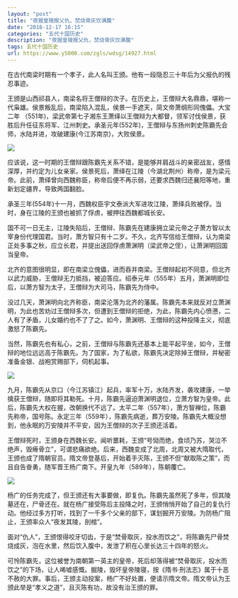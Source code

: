 ```yaml
---
layout: "post"
title: "夜掘皇陵报父仇，焚烧骨灰饮满腹"
date: "2018-12-17 16:15"
categories: "五代十国历史"
description: "夜掘皇陵报父仇，焚烧骨灰饮满腹"
tags: 五代十国历史
url: https://www.y5000.com/zgls/wdsg/14927.html
---
```






在古代南梁时期有一个孝子，此人名叫王颁。他有一段隐忍三十年后为父报仇的残忍事迹。

王颁是山西祁县人，南梁名将王僧辩的次子。在历史上，王僧辩大名鼎鼎，堪称一代枭雄。侯景叛乱后，南梁陷入混乱，侯景一手遮天，简文帝萧纲形同傀儡。大宝二年
（551年)，梁武帝第七子湘东王萧绎以王僧辩为大都督，领军讨伐侯景，获胜后升任征东将军、江州刺史。承圣元年(552年)，王僧辩与东扬州刺史陈霸先会师，水陆并进，攻破建康(今江苏南京)，大败侯景。

![](https://img.y5000.com/uploads/allimg/170224/13332B3K-0.jpg)

应该说，这一时期的王僧辩跟陈霸先关系不错，是能够并肩战斗的亲密战友，感情深厚，并约定为儿女亲家。侯景死后，萧绎在江陵（今湖北荆州）称帝，是为梁元帝。此前，萧绎曾向西魏称臣，称帝后便不再示弱，还要求西魏归还襄阳等地，重新划定疆界，导致两国翻脸。

承圣三年(554年)十一月，西魏权臣宇文泰派大军进攻江陵，萧绎兵败被俘。当时，身在江陵的王颁也被抓了俘虏，被押往西魏都城长安。

国不可一日无主，江陵失陷后，王僧辩、陈霸先在建康拥立梁元帝之子萧方智以太宰身份代理国君。当时，萧方智只有十二岁。不久，北齐写信给王僧辩，认为南梁正处多事之秋，应立长君，并提出送回俘虏萧渊明（梁武帝之侄），让萧渊明回国当皇帝。

北齐的意图很明显，即在南梁立傀儡，进而吞并南梁。王僧辩起初不同意，但北齐以武力威胁，王僧辩无力抵挡，被迫答应。绍泰元年（555年）五月，萧渊明即位后，以萧方智为太子，王僧辩为大司马，陈霸先为侍中。

没过几天，萧渊明向北齐称臣，南梁沦落为北齐的藩属。陈霸先本来就反对立萧渊明，为此也苦劝过王僧辩多次，但遭到王僧辩的拒绝，为此，陈霸先内心愤懑，二人有了矛盾，儿女婚约也不了了之。如今，萧渊明、王僧辩的这种投降主义，彻底激怒了陈霸先。

当然，陈霸先也有私心，之前，王僧辩与陈霸先还基本上能平起平坐，如今，王僧辩的地位远远高于陈霸先。为了国家，为了私欲，陈霸先决定除掉王僧辩，并秘密准备金银、战袍赏赐部下，伺机起事。

![](https://img.y5000.com/uploads/allimg/170224/13332611O-1.jpg)

九月，陈霸先从京口（今江苏镇江）起兵，率军十万，水陆齐发，袭攻建康，一举擒获王僧辩，随即将其勒死。十月，陈霸先逼迫萧渊明退位，立萧方智为皇帝。此后，陈霸先大权在握，改朝换代不远了。太平二年（557年），萧方智禅位，陈霸先称帝，国号陈。永定三年（559年），陈霸先病逝，葬万安陵。陈霸先大概没想到，他永眠的万安陵并不平安，因为王僧辩的次子王颁还活着。

王僧辩死时，王颁身在西魏长安。闻听噩耗，王颁“号恸而绝，食顷乃苏，哭泣不绝声，毁瘠骨立”，可谓悲痛欲绝。后来，西魏变成了北周，北周又被大隋取代，王颁也成了隋朝官员。隋文帝登基后，开始着手灭陈，王颁不但“献取陈之策”，而且自告奋勇，随军晋王杨广南下。开皇九年（589年），陈朝覆亡。

![](https://img.y5000.com/uploads/allimg/170224/1333262912-2.jpg)

杨广的任务完成了，但王颁还有大事要做，即复仇。陈霸先虽然死了多年，但其陵墓还在，尸骨还在。就在杨广接受陈后主投降之时，王颁悄悄开始了自己的复仇行动。他经过多方打听，找到了一千多个父亲的部下，谋划掘开万安陵。为防杨广阻止，王颁率众人“夜发其陵，剖棺”。

面对“仇人”，王颁恨得咬牙切齿，于是“焚骨取灰，投水而饮之”，将陈霸先尸骨焚烧成灰，泡在水里，然后饮入腹中，发泄了积在心里长达三十四年的怒火。

可怜陈霸先，这位被誉为南朝第一英主的皇帝，死后却落得被“焚骨取灰，投水而饮之”的下场，让人唏嘘感慨。掘陵，毁坏皇帝陵寝，按《隋书·刑法志》属于十恶不赦的大罪。事后，王颁主动投案，杨广不好处置，便请示隋文帝。隋文帝认为王颁此举是“孝义之道”，且灭陈有功，故没有治王颁的罪。
